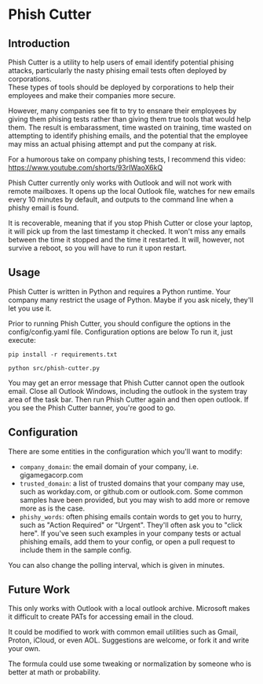 # Phish Cutter

## Introduction
Phish Cutter is a utility to help users of email identify potential phising attacks, particularly the nasty phising email tests often deployed by corporations.  
These types of tools should be deployed by corporations to help their employees and make their companies more secure. 

However, many companies see fit to try to ensnare their employees by giving them phising tests rather than giving them true tools that would help them.  The result is embarassment, time wasted on training, time wasted on attempting to identify phishing emails, and the potential that the employee may miss an actual phising attempt and put the company at risk.  

For a humorous take on company phishing tests, I recommend this video:
https://www.youtube.com/shorts/93rIWaoX6kQ

Phish Cutter currently only works with Outlook and will not work with remote mailboxes.  It opens up the local Outlook file, watches for new emails every 10 minutes by default, and outputs to the command line when a phishy email is found.  

It is recoverable, meaning that if you stop Phish Cutter or close your laptop, it will pick up from the last timestamp it checked.  It won't miss any emails between the time it stopped and the time it restarted.  It will, however, not survive a reboot, so you will have to run it upon restart.

## Usage
Phish Cutter is written in Python and requires a Python runtime.  Your company many restrict the usage of Python.  Maybe if you ask nicely, they'll let you use it.

Prior to running Phish Cutter, you should configure the options in the config/config.yaml file.  Configuration options are below
To run it, just execute:

``pip install -r requirements.txt``

``python src/phish-cutter.py``

You may get an error message that Phish Cutter cannot open the outlook email.  Close all Outlook Windows, including the outlook in the system tray area of the task bar.  Then run Phish Cutter again and then open outlook.  If you see the Phish Cutter banner, you're good to go.

## Configuration
There are some  entities in the configuration which you'll want to modify:
 - ``company_domain``: the email domain of your company, i.e. gigamegacorp.com
 - ``trusted_domain``:  a list of trusted domains that your company may use, such as workday.com, or github.com or outlook.com.  Some common samples have been provided, but you may wish to add more or remove more as is the case.
 - ``phishy_words``:  often phising emails contain words to get you to hurry, such as "Action Required" or "Urgent".  They'll often ask you to "click here".  If you've seen such examples in your company tests or actual phishing emails, add them to your config, or open a pull request to include them in the sample config.  

You can also change the polling interval, which is given in minutes.

## Future Work
This only works with Outlook with a local outlook archive.  Microsoft makes it difficult to create PATs for accessing email in the cloud.

It could be modified to work with common email utilities such as Gmail, Proton, iCloud, or even AOL.  Suggestions are welcome, or fork it and write your own. 

The formula could use some tweaking or normalization by someone who is better at math or probability.



